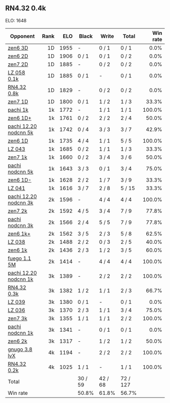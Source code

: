 ## RN4.32 0.4k ##

ELO: 1648

Opponent | Rank | ELO | Black | Write | Total | Win rate
---------|-----:|----:|-------|-------|-------|-------:
[zen6 3D](zen6%203D.md) | 1D | 1955 | - | 0 / 1 | 0 / 1 | 0.0%
[zen6 2D](zen6%202D.md) | 1D | 1906 | 0 / 1 | 0 / 1 | 0 / 2 | 0.0%
[zen7 2D](zen7%202D.md) | 1D | 1885 | - | 0 / 2 | 0 / 2 | 0.0%
[LZ 058 0.1k](LZ%20058%200.1k.md) | 1D | 1885 | 0 / 1 | - | 0 / 1 | 0.0%
[RN4.32 0.8k](RN4.32%200.8k.md) | 1D | 1829 | - | 0 / 2 | 0 / 2 | 0.0%
[zen7 1D](zen7%201D.md) | 1D | 1800 | 0 / 1 | 1 / 2 | 1 / 3 | 33.3%
[pachi 1k](pachi%201k.md) | 1k | 1772 | - | 1 / 1 | 1 / 1 | 100.0%
[zen6 1D+](zen6%201D+.md) | 1k | 1761 | 0 / 2 | 2 / 2 | 2 / 4 | 50.0%
[pachi 12.20 nodcnn 5k](pachi%2012.20%20nodcnn%205k.md) | 1k | 1742 | 0 / 4 | 3 / 3 | 3 / 7 | 42.9%
[zen6 1D](zen6%201D.md) | 1k | 1735 | 4 / 4 | 1 / 1 | 5 / 5 | 100.0%
[LZ 043](LZ%20043.md) | 1k | 1685 | 0 / 2 | 1 / 1 | 1 / 3 | 33.3%
[zen7 1k](zen7%201k.md) | 1k | 1660 | 0 / 2 | 3 / 4 | 3 / 6 | 50.0%
[pachi nodcnn 5k](pachi%20nodcnn%205k.md) | 1k | 1643 | 3 / 3 | 0 / 1 | 3 / 4 | 75.0%
[zen6 1D-](zen6%201D-.md) | 1k | 1628 | 2 / 2 | 1 / 7 | 3 / 9 | 33.3%
[LZ 041](LZ%20041.md) | 1k | 1616 | 3 / 7 | 2 / 8 | 5 / 15 | 33.3%
[pachi 12.20 nodcnn 3k](pachi%2012.20%20nodcnn%203k.md) | 2k | 1596 | - | 4 / 4 | 4 / 4 | 100.0%
[zen7 2k](zen7%202k.md) | 2k | 1592 | 4 / 5 | 3 / 4 | 7 / 9 | 77.8%
[pachi nodcnn 3k](pachi%20nodcnn%203k.md) | 2k | 1566 | 2 / 4 | 5 / 5 | 7 / 9 | 77.8%
[zen6 1k+](zen6%201k+.md) | 2k | 1562 | 3 / 5 | 2 / 3 | 5 / 8 | 62.5%
[LZ 038](LZ%20038.md) | 2k | 1488 | 2 / 2 | 0 / 3 | 2 / 5 | 40.0%
[zen6 1k](zen6%201k.md) | 2k | 1436 | 2 / 3 | 1 / 2 | 3 / 5 | 60.0%
[fuego 1.1 5M](fuego%201.1%205M.md) | 2k | 1414 | - | 4 / 4 | 4 / 4 | 100.0%
[pachi 12.20 nodcnn 1k](pachi%2012.20%20nodcnn%201k.md) | 3k | 1389 | - | 2 / 2 | 2 / 2 | 100.0%
[RN4.32 0.3k](RN4.32%200.3k.md) | 3k | 1382 | 1 / 2 | 1 / 1 | 2 / 3 | 66.7%
[LZ 039](LZ%20039.md) | 3k | 1380 | 0 / 1 | - | 0 / 1 | 0.0%
[LZ 036](LZ%20036.md) | 3k | 1370 | 2 / 3 | 1 / 1 | 3 / 4 | 75.0%
[zen7 3k](zen7%203k.md) | 3k | 1355 | 1 / 1 | 1 / 1 | 2 / 2 | 100.0%
[pachi nodcnn 1k](pachi%20nodcnn%201k.md) | 3k | 1341 | - | 0 / 1 | 0 / 1 | 0.0%
[zen6 2k](zen6%202k.md) | 3k | 1317 | - | 1 / 2 | 1 / 2 | 50.0%
[gnugo 3.8 lvX](gnugo%203.8%20lvX.md) | 4k | 1194 | - | 2 / 2 | 2 / 2 | 100.0%
[RN4.32 0.2k](RN4.32%200.2k.md) | 4k | 1025 | 1 / 1 | - | 1 / 1 | 100.0%
Total | | | 30 / 59 | 42 / 68 | 72 / 127 | 
Win rate| | | 50.8% | 61.8% | 56.7% | 
